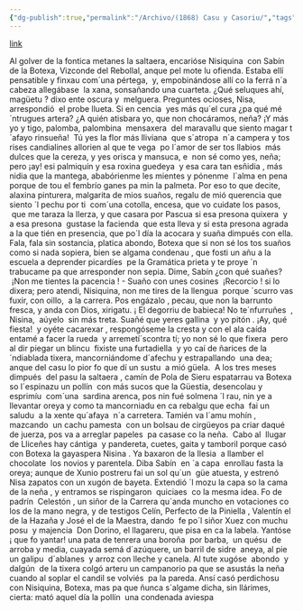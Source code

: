 ```yaml
---
{"dg-publish":true,"permalink":"/Archivo/(1868) Casu y Casoriu/","tags":["#Siglo_19","central","Fabricio","escrito","Gijón","cuento"]}
---
```


[link](https://maspueblosdeasturias.blogspot.com/2013/10/el-nenu-enfermu-antigua-poesia-asturiana.html)

Al golver de la fontica metanes la saltaera, encarióse Nisiquina  con Sabín de la Botexa, Vizconde del Rebollal, anque pel mote lu ofienda. Estaba ellí pensatible y finxau com´una pértega,  y, empobinándose allí co la ferrá n´a cabeza allegábase  la xana, sonsañando una cuarteta. ¿Qué seluques ahí, magüetu ? dixo ente oscura y  melguera. Preguntes ocioses, Nisa, arrespondió  el probe llueta. Si en cencia  yes más qu´el cura ¿pa qué mé´ntrugues artera? ¿A quién atisbara yo, que non chocáramos, neña? ¡Y más yo y tigo, palomba, palombina  mensaxera  del maravallu que siento magar t´afayo rinsueña!  Tú yes la flor más lliviana  que s´atropa  n´a campera y tos rises candialines allorien al que te vega  po l´amor de ser tos llabios  más dulces que la cereza, y yes orisca y mansuca, e  non sé como yes, neña; pero ¡ay! esi palmiquín y esa roxina guedeya  y esa cara tan esñidia , más nidia que la mantega, ababórienme les mientes y pónenme  l´alma en pena porque de tou el fembrío ganes pa min la palmeta. Por eso to que decite, alaxina pinturera, malgarita de mios suaños, regalu de mió querencia que siento ´l pechu por ti  com´una cotolla, encesa, que vo cuidate los pasos,  que me taraza la llerza, y que casara por Pascua si esa presona quixera  y a esa presona  gustase la facienda  que esta lleva y si esta presona agrada a la que tién en presencia, que po´l día la acocara y suaña dimpués con ella. Fala, fala sin sostancia, platica abondo, Botexa que si non sé los tos suaños como si nada sopiera, bien se algama condenau , que fosti un añu a la escuela a deprender picardíes  pe la Gramática prieta y te proye ´n trabucame pa que arresponder non sepia. Dime, Sabín ¿con qué suañes?  ¡Non me tientes la pacencia ! - Suaño con unes cosines  ¡Recorcio ! si lo dixera; pero atendi, Nisiquina, non me tires de la llengua  porque ´scurro vas fuxir, con oillo,  a la carrera. Pos engázalo , pecau, que non la barrunto fresca, y anda con Dios, xirigatu. ¡ El degorriu de babieca! No te´nfurruñes  , Nisina,  aúyelo  sin más treta. Suañé que yeres gallina  y yo pitón . ¡Ay, qué fiesta!  y oyéte cacarexar , respongóseme la cresta y con el ala caída entamé a facer la rueda  y arremetí´scontra tí; yo non sé lo que fixera  pero al dir piegar un blincu  fixiste una furtadiella  y yo caí de ñarices de la ´ndiablada tixera, mancorniándome d´afechu y estrapallando  una dea; anque del casu lo pior fo que dí un sustu  a mió güela.  A los tres meses dimpués  del pasu la saltaera , camín de Pola de Sieru espatarrau va Botexa so l´espinazu un pollín  con más sucos que la Güestia, desencolau y esprimíu  com´una  sardina arenca, pos nin fué solmena ´l rau, nin ye a llevantar oreya y como ta mancorniadu en ca rebalgu que echa  fai un saludu  a la xente qu´afaya  n´a carretera. Tamién va l´amu mohín , mazcando  un cachu pamesta  con un bolsau de cirgüeyos pa criar daqué de juerza, pos va a arreglar papeles  pa casase co la neña.  Cabo al  llugar de Lliceñes hay cántiga  y pandereta, cuetes, gaita y tamboril porque casó con Botexa la gayaspera Nisina . Ya baxaron de la Ilesia  a llamber el chocolate  los novios y parentela. Diba Sabín  en ´a capa  enrollau fasta la oreya; aunque de Xunio postreru fai un sol qu´un  güe atuesta, y estrenó Nisa zapatos con un xugón de bayeta. Extendió ´l mozu la capa so la cama de la neña , y entramos se rispingaron  quiciaes  co la mesma idea. Fo de padrín  Celestón , un siñor de la Carrera qu´anda muncho en votaciones co los de la mano negra, y de testigos Celín, Perfecto de la Piniella , Valentín el de la Hazaña y José el de la Maestra, dando  fe po´l siñor Xuez con muchu posu  y majencia  Don Dorino, el llagareru, que pisa en ca la Iabela. Yantóse ¡ que fo yantar! una pata de tenrera una boroña  por barba,  un quésu  de arroba y media, cuayada semá d´azúquere, un barril de sidre  aneya, al pie un galipu  d´ablanes  y arroz con lleche y canela. Al tute xugóse  abondo  y dalgún  de la tixera colgó arteru un campanorio pa que se asustás la neña cuando al soplar el candil se volviés  pa la pareda. Ansí casó perdichosu con Nisiquina, Botexa, mas pa que ñunca s´algame dicha, sin llárimes, cierta: mató aquel día la pollín  una condenada aviespa